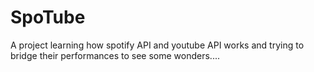 # SpoTube
A project learning how spotify API and youtube API works and trying to bridge their performances to see some wonders....
